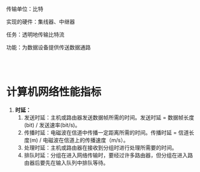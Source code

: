 传输单位：比特

实现的硬件：集线器、中继器

任务：透明地传输比特流

功能：为数据设备提供传送数据通路

<br/>

<br/>

# 计算机网络性能指标

1. **时延：**
   1. 发送时延：主机或路由器发送数据帧所需的时间。发送时延 = 数据帧长度(bit) / 发送速率(bit/s)。
   2. 传播时延：电磁波在信道中传播一定距离所需的时间。传播时延 = 信道长度(m) / 电磁波在信道上的传播速度（m/s）。
   3. 处理时延：主机或路由器在接收到分组时进行处理所需要的时间。
   4. 排队时延：分组在进入网络传输时，要经过许多路由器，但分组在进入路由器后要先在输入队列中排队等待。













